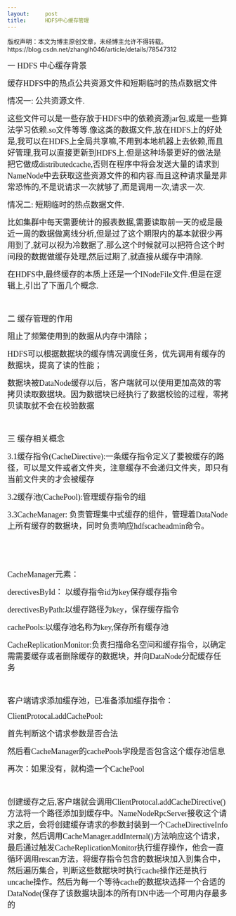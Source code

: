 ```yaml
---
layout:     post
title:      HDFS中心缓存管理
---
```

<div id="article_content" class="article_content clearfix csdn-tracking-statistics" data-pid="blog" data-mod="popu_307" data-dsm="post">
								<div class="article-copyright">
					版权声明：本文为博主原创文章，未经博主允许不得转载。					https://blog.csdn.net/zhanglh046/article/details/78547312				</div>
								            <link rel="stylesheet" href="https://csdnimg.cn/release/phoenix/template/css/ck_htmledit_views-f76675cdea.css">
						<div class="htmledit_views" id="content_views">
                
<p><span style="font-family:'Times New Roman';font-size:18px;">一 HDFS 中心缓存背景</span></p>
<p><span style="font-family:'Times New Roman';font-size:18px;">缓存HDFS中的热点公共资源文件和短期临时的热点数据文件</span></p>
<p><span style="font-family:'Times New Roman';font-size:18px;">情况一: 公共资源文件. </span>
</p>
<p><span style="font-family:'Times New Roman';font-size:18px;">这些文件可以是一些存放于HDFS中的依赖资源jar包,或是一些算法学习依赖.so文件等等.像这类的数据文件,放在HDFS上的好处是,我可以在HDFS上全局共享嘛,不用到本地机器上去依赖,而且好管理,我可以直接更新到HDFS上.但是这种场景更好的做法是把它做成distributedcache,否则在程序中将会发送大量的请求到NameNode中去获取这些资源文件的和内容.而且这种请求量是非常恐怖的,不是说请求一次就够了,而是调用一次,请求一次.</span></p>
<p><span style="font-family:'Times New Roman';font-size:18px;">情况二: 短期临时的热点数据文件.</span></p>
<p><span style="font-family:'Times New Roman';font-size:18px;">比如集群中每天需要统计的报表数据,需要读取前一天的或是最近一周的数据做离线分析,但是过了这个期限内的基本就很少再用到了,就可以视为冷数据了.那么这个时候就可以把符合这个时间段的数据做缓存处理,然后过期了,就直接从缓存中清除.</span></p>
<p><span style="font-family:'Times New Roman';font-size:18px;">在HDFS中,最终缓存的本质上还是一个INodeFile文件.但是在逻辑上,引出了下面几个概念.</span></p>
<p><span style="font-family:'Times New Roman';font-size:18px;"> </span></p>
<p><span style="font-family:'Times New Roman';font-size:18px;">二 缓存管理的作用</span></p>
<p><span style="font-family:'Times New Roman';font-size:18px;">阻止了频繁使用到的数据从内存中清除；</span></p>
<p><span style="font-family:'Times New Roman';font-size:18px;">HDFS可以根据数据块的缓存情况调度任务，优先调用有缓存的数据块，提高了读的性能；</span></p>
<p><span style="font-family:'Times New Roman';font-size:18px;">数据块被DataNode缓存以后，客户端就可以使用更加高效的零拷贝读取数据块。因为数据块已经执行了数据校验的过程，零拷贝读取就不会在校验数据</span></p>
<p><span style="font-family:'Times New Roman';font-size:18px;"> </span></p>
<p><span style="font-family:'Times New Roman';font-size:18px;">三 缓存相关概念</span></p>
<p><span style="font-family:'Times New Roman';font-size:18px;">3.1缓存指令(CacheDirective):一条缓存指令定义了要被缓存的路径，可以是文件或者文件夹，注意缓存不会递归文件夹，即只有当前文件夹的才会被缓存</span></p>
<p><span style="font-family:'Times New Roman';font-size:18px;">3.2缓存池(CachePool):管理缓存指令的组</span></p>
<p><span style="font-family:'Times New Roman';font-size:18px;">3.3CacheManager: 负责管理集中式缓存的组件，管理着DataNode上所有缓存的数据块，同时负责响应hdfscacheadmin命令。</span></p>
<p><span style="font-family:'Times New Roman';font-size:18px;"> </span></p>
<p><span style="font-family:'Times New Roman';font-size:18px;"> </span></p>
<p><span style="font-family:'Times New Roman';font-size:18px;">CacheManager元素：</span></p>
<p><span style="font-family:'Times New Roman';font-size:18px;">derectivesById： 以缓存指令id为key保存缓存指令</span></p>
<p><span style="font-family:'Times New Roman';font-size:18px;">derectivesByPath:以缓存路径为key，保存缓存指令</span></p>
<p><span style="font-family:'Times New Roman';font-size:18px;">cachePools:以缓存池名称为key,保存所有缓存池</span></p>
<p><span style="font-family:'Times New Roman';font-size:18px;">CacheReplicationMonitor:负责扫描命名空间和缓存指令，以确定需需要缓存或者删除缓存的数据块，并向DataNode分配缓存任务</span></p>
<p><span style="font-family:'Times New Roman';font-size:18px;"> </span></p>
<p><span style="font-family:'Times New Roman';font-size:18px;">客户端请求添加缓存池，已准备添加缓存指令：</span></p>
<p><span style="font-family:'Times New Roman';font-size:18px;">ClientProtocal.addCachePool:</span></p>
<p><span style="font-family:'Times New Roman';font-size:18px;">首先判断这个请求参数是否合法</span></p>
<p><span style="font-family:'Times New Roman';font-size:18px;">然后看CacheManager的cachePools字段是否包含这个缓存池信息</span></p>
<p><span style="font-family:'Times New Roman';font-size:18px;">再次：如果没有，就构造一个CachePool</span></p>
<p><span style="font-family:'Times New Roman';font-size:18px;"> </span></p>
<p><span style="font-family:'Times New Roman';font-size:18px;">创建缓存之后,客户端就会调用ClientProtocal.addCacheDirective()方法将一个路径添加到缓存中。NameNodeRpcServer接收这个请求之后，会将创建缓存请求的参数封装到一个CacheDirectiveInfo对象，然后调用CacheManager.addInternal()方法响应这个请求，最后通过触发CacheReplicationMonitor执行缓存操作，他会一直循环调用rescan方法，将缓存指令包含的数据块加入到集合中，然后遍历集合，判断这些数据块时执行cache操作还是执行uncache操作。然后为每一个等待cache的数据块选择一个合适的DataNode(保存了该数据块副本的所有DN中选一个可用内存最多的</span></p>
<p><span style="font-family:'Times New Roman';font-size:18px;"> </span></p>
<p><span style="font-family:'Times New Roman';font-size:18px;"> </span></p>
            </div>
                </div>